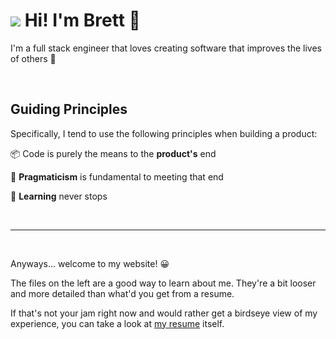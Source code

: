 <h1 style={{ display: "flex", alignItems: "center" }}>
  <img
    src="/headshot.png"
    style={{
      width: "6rem",
      height: "6rem",
      borderRadius: "50%",
      display: "inline",
      marginRight: "1rem",
    }}
  />
  Hi! I'm Brett 👋
</h1>

I'm a full stack engineer that loves creating software that improves the lives of others 🙂

<br />

## Guiding Principles

Specifically, I tend to use the following principles when building a product:

<p>
  <span style={{ marginRight: ".75rem" }}>📦</span>
  Code is purely the means to the <strong>product's</strong> end
</p>

<p>
  <span style={{ marginRight: ".75rem" }}>🤔</span>
  <strong>Pragmaticism</strong> is fundamental to meeting that end
  <br />
</p>

<p>
  <span style={{ marginRight: ".75rem" }}>📝</span>
  <strong>Learning</strong> never stops
</p>

<br />
<hr />
<br />

Anyways... welcome to my website! 😀

The files on the left are a good way to learn about me. They're a bit looser and more detailed than what'd you get from a resume.

If that's not your jam right now and would rather get a birdseye view of my experience, you can take a look at <a href="/assets/brett-abramczyk.pdf" target="_blank">my resume</a> itself.
